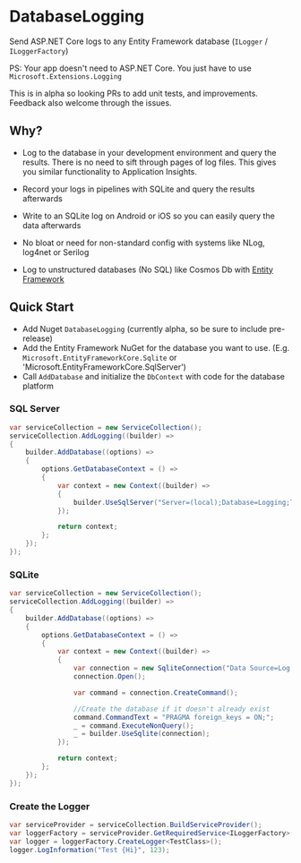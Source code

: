 # DatabaseLogging

Send ASP.NET Core logs to any Entity Framework database (`ILogger` / `ILoggerFactory`)

PS: Your app doesn't need to ASP.NET Core. You just have to use `Microsoft.Extensions.Logging`

This is in alpha so looking PRs to add unit tests, and improvements. Feedback also welcome through the issues.

## Why?

- Log to the database in your development environment and query the results. There is no need to sift through pages of log files. This gives you similar functionality to Application Insights.

- Record your logs in pipelines with SQLite and query the results afterwards

- Write to an SQLite log on Android or iOS so you can easily query the data afterwards

- No bloat or need for non-standard config with systems like NLog, log4net or Serilog

- Log to unstructured databases (No SQL) like Cosmos Db with [Entity Framework](https://docs.microsoft.com/en-us/ef/core/providers/cosmos/?tabs=dotnet-core-cli)

## Quick Start

- Add Nuget `DatabaseLogging` (currently alpha, so be sure to include pre-release)
- Add the Entity Framework NuGet for the database you want to use. (E.g. `Microsoft.EntityFrameworkCore.Sqlite` or 'Microsoft.EntityFrameworkCore.SqlServer')
- Call `AddDatabase` and initialize the `DbContext` with code for the database platform

### SQL Server

```cs
var serviceCollection = new ServiceCollection();
serviceCollection.AddLogging((builder) =>
{
    builder.AddDatabase((options) =>
    {
        options.GetDatabaseContext = () =>
        {
            var context = new Context((builder) =>
            {
                builder.UseSqlServer("Server=(local);Database=Logging;Trusted_Connection=True;MultipleActiveResultSets=true");
            });

            return context;
        };
    });
});
```

### SQLite

```cs
var serviceCollection = new ServiceCollection();
serviceCollection.AddLogging((builder) =>
{
    builder.AddDatabase((options) =>
    {
        options.GetDatabaseContext = () =>
        {
            var context = new Context((builder) =>
            {
                var connection = new SqliteConnection("Data Source=Log.db");
                connection.Open();

                var command = connection.CreateCommand();

                //Create the database if it doesn't already exist
                command.CommandText = "PRAGMA foreign_keys = ON;";
                _ = command.ExecuteNonQuery();
                _ = builder.UseSqlite(connection);
            });

            return context;
        };
    });
});
```

### Create the Logger 

```cs
var serviceProvider = serviceCollection.BuildServiceProvider();
var loggerFactory = serviceProvider.GetRequiredService<ILoggerFactory>();
var logger = loggerFactory.CreateLogger<TestClass>();
logger.LogInformation("Test {Hi}", 123);
```

